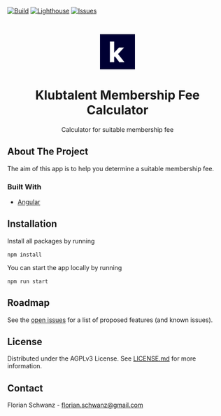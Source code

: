 [![Build](https://github.com/klubtalent/klubtalent-membership-fee-calculator-ng/actions/workflows/build-app-workflow.yml/badge.svg?branch=main)](https://github.com/klubtalent/klubtalent-membership-fee-calculator-ng/actions/workflows/build-app-workflow.yml)
[![Lighthouse](https://github.com/klubtalent/klubtalent-membership-fee-calculator-ng/actions/workflows/lighthouse.yml/badge.svg)](https://github.com/klubtalent/klubtalent-membership-fee-calculator-ng/actions/workflows/lighthouse.yml)
[![Issues](https://img.shields.io/github/issues/klubtalent/klubtalent-membership-fee-calculator-ng)](https://github.com/klubtalent/klubtalent-membership-fee-calculator-ng/issues)

<br />
<p align="center">
  <a href="https://github.com/klubtalent/klubtalent-membership-fee-calculator-ng">
    <img src="./src/assets/icons-maskable-dark-blue/maskable_icon_x96.png" alt="Logo" width="80" height="80">
  </a>

  <h1 align="center">Klubtalent Membership Fee Calculator</h1>

  <p align="center">
    Calculator for suitable membership fee
  </p>
</p>

## About The Project

The aim of this app is to help you determine a suitable membership fee.

### Built With

* [Angular](https://angular.io/)

## Installation

Install all packages by running

```
npm install
```

You can start the app locally by running

```
npm run start
```


## Roadmap

See the [open issues](https://github.com/klubtalent/klubtalent-membership-fee-calculator-ng/issues) for a list of proposed features (and
 known issues).

## License

Distributed under the AGPLv3 License. See [LICENSE.md](./LICENSE.md) for more information.

## Contact

Florian Schwanz - florian.schwanz@gmail.com
